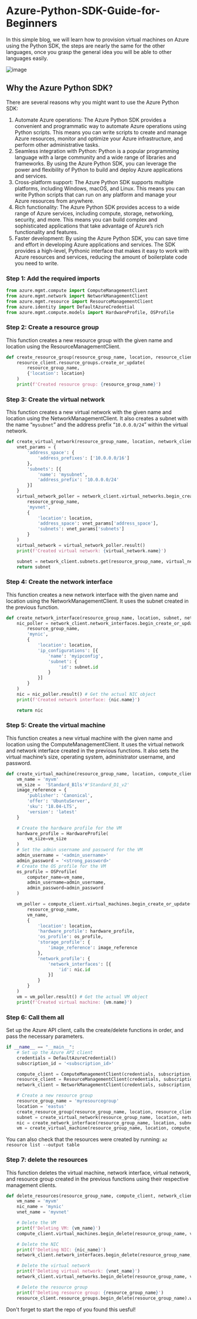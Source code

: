 # Azure-Python-SDK-Guide-for-Beginners
In this simple blog, we will learn how to provision virtual machines on Azure using the Python SDK, the steps are nearly the same for the other languages, once you grasp the general idea you will be able to other languages easily.

![image](https://user-images.githubusercontent.com/56788883/234921673-c3ed0c29-a092-4d21-8af6-3780cf15588d.png)

## Why the Azure Python SDK?
There are several reasons why you might want to use the Azure Python SDK:
1. Automate Azure operations: The Azure Python SDK provides a convenient and programmatic way to automate Azure operations using Python scripts. This means you can write scripts to create and manage Azure resources, monitor and optimize your Azure infrastructure, and perform other administrative tasks.
2. Seamless integration with Python: Python is a popular programming language with a large community and a wide range of libraries and frameworks. By using the Azure Python SDK, you can leverage the power and flexibility of Python to build and deploy Azure applications and services.
3. Cross-platform support: The Azure Python SDK supports multiple platforms, including Windows, macOS, and Linux. This means you can write Python scripts that can run on any platform and manage your Azure resources from anywhere.
4. Rich functionality: The Azure Python SDK provides access to a wide range of Azure services, including compute, storage, networking, security, and more. This means you can build complex and sophisticated applications that take advantage of Azure’s rich functionality and features.
5. Faster development: By using the Azure Python SDK, you can save time and effort in developing Azure applications and services. The SDK provides a high-level, Pythonic interface that makes it easy to work with Azure resources and services, reducing the amount of boilerplate code you need to write.


### Step 1: Add the required imports
```python
from azure.mgmt.compute import ComputeManagementClient
from azure.mgmt.network import NetworkManagementClient
from azure.mgmt.resource import ResourceManagementClient
from azure.identity import DefaultAzureCredential
from azure.mgmt.compute.models import HardwareProfile, OSProfile
```

### Step 2: Create a resource group
This function creates a new resource group with the given name and location using the ResourceManagementClient.

```python
def create_resource_group(resource_group_name, location, resource_client):
    resource_client.resource_groups.create_or_update(
        resource_group_name,
        {'location': location}
    )
    print(f'Created resource group: {resource_group_name}')
```

### Step 3: Create the virtual network
This function creates a new virtual network with the given name and location using the NetworkManagementClient. It also creates a subnet with the name “`mysubnet`” and the address prefix “`10.0.0.0/24`” within the virtual network.

```python
def create_virtual_network(resource_group_name, location, network_client):
    vnet_params = {
        'address_space': {
            'address_prefixes': ['10.0.0.0/16']
        },
        'subnets': [{
            'name': 'mysubnet',
            'address_prefix': '10.0.0.0/24'
        }]
    }
    virtual_network_poller = network_client.virtual_networks.begin_create_or_update(
        resource_group_name,
        'myvnet',
        {
            'location': location,
            'address_space': vnet_params['address_space'],
            'subnets': vnet_params['subnets']
        }
    )
    virtual_network = virtual_network_poller.result()
    print(f'Created virtual network: {virtual_network.name}')

    subnet = network_client.subnets.get(resource_group_name, virtual_network.name, 'mysubnet')
    return subnet
```

### Step 4: Create the network interface
This function creates a new network interface with the given name and location using the NetworkManagementClient. It uses the subnet created in the previous function.

```python
def create_network_interface(resource_group_name, location, subnet, network_client):
    nic_poller = network_client.network_interfaces.begin_create_or_update(
        resource_group_name,
        'mynic',
        {
            'location': location,
            'ip_configurations': [{
                'name': 'myipconfig',
                'subnet': {
                    'id': subnet.id
                }
            }]
        }
    )
    nic = nic_poller.result() # Get the actual NIC object
    print(f'Created network interface: {nic.name}')

    return nic
```

### Step 5: Create the virtual machine
This function creates a new virtual machine with the given name and location using the ComputeManagementClient. It uses the virtual network and network interface created in the previous functions. It also sets the virtual machine’s size, operating system, administrator username, and password.


```python
def create_virtual_machine(resource_group_name, location, compute_client, network_client, nic):
    vm_name = 'myvm'
    vm_size =  'Standard_B1ls'#'Standard_D1_v2'
    image_reference = {
        'publisher': 'Canonical',
        'offer': 'UbuntuServer',
        'sku': '18.04-LTS',
        'version': 'latest'
    }

    # Create the hardware profile for the VM
    hardware_profile = HardwareProfile(
        vm_size=vm_size
    )
    # Set the admin username and password for the VM
    admin_username = '<admin_username>'
    admin_password = '<strong_password>'
    # Create the OS profile for the VM
    os_profile = OSProfile(
        computer_name=vm_name,
        admin_username=admin_username,
        admin_password=admin_password
    )

    vm_poller = compute_client.virtual_machines.begin_create_or_update(
        resource_group_name,
        vm_name,
        {
            'location': location,
            'hardware_profile': hardware_profile,
            'os_profile': os_profile,
            'storage_profile': {
                'image_reference': image_reference
            },
            'network_profile': {
                'network_interfaces': [{
                    'id': nic.id
                }]
            }
        }
    )
    vm = vm_poller.result() # Get the actual VM object
    print(f'Created virtual machine: {vm.name}')
```

### Step 6: Call them all
Set up the Azure API client, calls the create/delete functions in order, and pass the necessary parameters.
```python
if __name__ == "__main__":
    # Set up the Azure API client
    credentials = DefaultAzureCredential()
    subscription_id = '<subscription_id>'

    compute_client = ComputeManagementClient(credentials, subscription_id)
    resource_client = ResourceManagementClient(credentials, subscription_id)
    network_client = NetworkManagementClient(credentials, subscription_id)

    # Create a new resource group
    resource_group_name = 'myresourcegroup'
    location = 'eastus'
    create_resource_group(resource_group_name, location, resource_client)
    subnet = create_virtual_network(resource_group_name, location, network_client)
    nic = create_network_interface(resource_group_name, location, subnet, network_client)
    vm = create_virtual_machine(resource_group_name, location, compute_client, network_client, nic)
```

You can also check that the resources were created by running: `az resource list --output table`

### Step 7: delete the resources
This function deletes the virtual machine, network interface, virtual network, and resource group created in the previous functions using their respective management clients.

```python
def delete_resources(resource_group_name, compute_client, network_client, resource_client):
    vm_name = 'myvm'
    nic_name = 'mynic'
    vnet_name = 'myvnet'

    # Delete the VM
    print(f'Deleting VM: {vm_name}')
    compute_client.virtual_machines.begin_delete(resource_group_name, vm_name).wait()

    # Delete the NIC
    print(f'Deleting NIC: {nic_name}')
    network_client.network_interfaces.begin_delete(resource_group_name, nic_name).wait()

    # Delete the virtual network
    print(f'Deleting virtual network: {vnet_name}')
    network_client.virtual_networks.begin_delete(resource_group_name, vnet_name).wait()

    # Delete the resource group
    print(f'Deleting resource group: {resource_group_name}')
    resource_client.resource_groups.begin_delete(resource_group_name).wait()
```

Don't forget to start the repo of you found this uesful!
